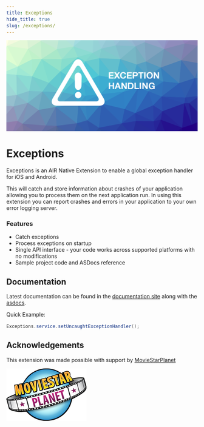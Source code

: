 ```yaml
---
title: Exceptions
hide_title: true
slug: /exceptions/
---
```


![Exceptions](images/promo.png)

# Exceptions

Exceptions is an AIR Native Extension to enable a global exception handler for iOS and Android.

This will catch and store information about crashes of your application allowing you to process
them on the next application run. In using this extension you can report crashes and errors in 
your application to your own error logging server. 


### Features

- Catch exceptions 
- Process exceptions on startup 
- Single API interface - your code works across supported platforms with no modifications
- Sample project code and ASDocs reference


## Documentation

Latest documentation can be found in the [documentation site](https://docs.airnativeextensions.com/docs/exceptions) along with the [asdocs](https://docs.airnativeextensions.com/asdocs/exceptions). 

Quick Example: 

```actionscript
Exceptions.service.setUncaughtExceptionHandler();
```


## Acknowledgements

This extension was made possible with support by [MovieStarPlanet](http://corporate.moviestarplanet.com/) 

![MovieStarPlanet](images/msp_logo.png)

